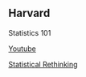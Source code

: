 ## Harvard

Statistics 101

[Youtube](https://www.youtube.com/playlist?list=PL2SOU6wwxB0uwwH80KTQ6ht66KWxbzTIo)

[Statistical Rethinking](https://www.youtube.com/channel/UCNJK6_DZvcMqNSzQdEkzvzA/playlists)
